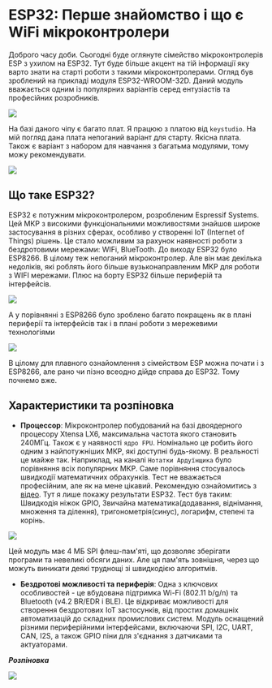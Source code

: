 # ESP32: Перше знайомство і що є WiFi мікроконтролери

Доброго часу доби. Сьогодні буде оглянуте сімейство мікроконтролерів ESP з ухилом на ESP32. Тут буде більше акцент на тій інформації яку варто знати на старті роботи з такими мікроконтролерами. Огляд був зроблений на прикладі модуля ESP32-WROOM-32D. Даний модуль вважається одним із популярних варіантів серед ентузіастів та професійних розробників.

![](/images/ESP32_MCU.jpg)

На базі даного чіпу є багато плат. Я працюю з платою від `keystudio`. На мій погляд дана плата непоганий варіант для старту. Якісна плата. Також є варіант з набором для навчання з багатьма модулями, тому можу рекомендувати.

![](/images/esp32_ks.png) 

## Що таке ESP32?

ESP32 є потужним мікроконтролером, розробленим Espressif Systems. Цей МКР з високими функціональними можливостями знайшов широке застосування в різних сферах, особливо у створенні IoT (Internet of Things) рішень. Це стало можливим за рахунок наявності роботи з бездротовими мережами: WIFi, BlueTooth. До виходу ESP32 було ESP8266. В цілому теж непоганий мікроконтролер. Але він має декілька недоліків, які роблять його більше вузьконаправленим МКР для роботи з WIFI мережами. Плюс на борту ESP32 більше периферій та інтерфейсів.

![](/images/blockDiagram.png)

А у порівнянні з ESP8266 було зроблено багато покращень як в плані периферії та інтерфейсів так і в плані роботи з мережевими технологіями

![](/images/ESP8266vsESP32.png)

В цілому для плавного ознайомлення з сімейством ESP можна почати і з ESP8266, але рано чи пізно всеодно дійде справа до ESP32. Тому почнемо вже. 

## Характеристики та розпіновка

* **Процессор**: Мікроконтролер побудований на базі двоядерного процесору Xtensa LX6, максимальна частота якого становить 240МГц. Також є у наявності `ядро FPU`. Номінально це робить його одним з найпотужніших МКР, які доступні будь-якому. В реальності це майже так. Наприклад, на каналі `Нотатки Ардуїнщика` було порівняння всіх популярних МКР. Саме порівняння стосувалось швидкодії математичних обрахунків. Тест не вважається професійним, але як на мене цікавий. Рекомендую ознайомитись з [відео](https://youtu.be/vvkhbjZ951A?si=YQqrnGWg2OT5U5xJ). Тут я лише покажу результати ESP32. Тест був таким: Швидкодія ніжок GPIO, Звичайна математика(додавання, віднімання, множення та ділення), тригонометрія(синус), логарифм, степені та корінь.

![](/images/ESP32_TestNA.png)

Цей модуль має 4 МБ SPI флеш-пам'яті, що дозволяє зберігати програми та невеликі обсяги даних. Але ця пам'ять зовнішня, через що можуть виникати деякі труднощі зі швидкодією алгоритмів.

* **Бездротові можливості та периферія**: Одна з ключових особливостей - це вбудована підтримка Wi-Fi (802.11 b/g/n) та Bluetooth (v4.2 BR/EDR і BLE). Це відкриває можливості для створення бездротових IoT застосунків, від простих домашніх автоматизацій до складних промислових систем.  Модуль оснащений різними периферійними інтерфейсами, включаючи SPI, I2C, UART, CAN, I2S, а також GPIO піни для з'єднання з датчиками та актуаторами.

***Розпіновка***

![](/images/esp32_ks_pinout.png)

